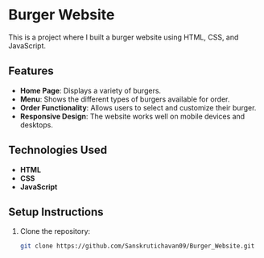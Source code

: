 # Burger Website

This is a project where I built a burger website using HTML, CSS, and JavaScript.

## Features

- **Home Page**: Displays a variety of burgers.
- **Menu**: Shows the different types of burgers available for order.
- **Order Functionality**: Allows users to select and customize their burger.
- **Responsive Design**: The website works well on mobile devices and desktops.

## Technologies Used

- **HTML**
- **CSS**
- **JavaScript**

## Setup Instructions

1. Clone the repository:
   ```bash
   git clone https://github.com/Sanskrutichavan09/Burger_Website.git
